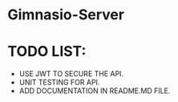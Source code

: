 # Gimnasio-Server

# TODO LIST:

- USE JWT TO SECURE THE API.
- UNIT TESTING FOR API.
- ADD DOCUMENTATION IN README.MD FILE.
